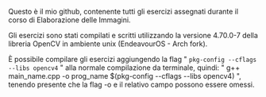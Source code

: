 Questo è il mio github, contenente tutti gli esercizi assegnati durante il corso di Elaborazione delle Immagini.

Gli esercizi sono stati compilati e scritti utilizzando la versione 4.70.0-7 della libreria OpenCV in ambiente unix (EndeavourOS - Arch fork).

È possibile compilare gli esercizi aggiungendo la flag " `pkg-config --cflags --libs opencv4` " alla normale compilazione da terminale, quindi:
" g++ main_name.cpp -o prog_name $(pkg-config --cflags --libs opencv4) ", tenendo presente che la flag -o e il relativo campo possono essere omessi.
